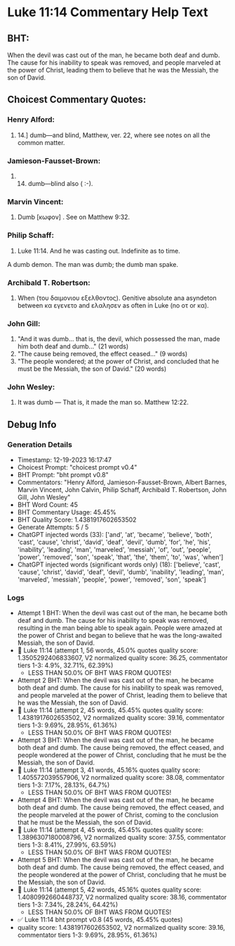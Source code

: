 # Luke 11:14 Commentary Help Text

## BHT:
When the devil was cast out of the man, he became both deaf and dumb. The cause for his inability to speak was removed, and people marveled at the power of Christ, leading them to believe that he was the Messiah, the son of David.

## Choicest Commentary Quotes:
### Henry Alford:
1.  14.] dumb—and blind, Matthew, ver. 22, where see notes on all the common matter.

### Jamieson-Fausset-Brown:
1. 14. dumb—blind also ( :-).


### Marvin Vincent:
1. Dumb [κωφον] . See on Matthew 9:32.


### Philip Schaff:
1. Luke 11:14. And he was casting out. Indefinite as to time.
	
 A dumb demon. The man was dumb; the dumb man spake.
	


### Archibald T. Robertson:
1.  When (του δαιμονιου εξελθοντος). Genitive absolute ana asyndeton between κα εγενετο and ελαλησεν as often in Luke (no οτ or κα). 


### John Gill:
1. "And it was dumb... that is, the devil, which possessed the man, made him both deaf and dumb..." (21 words)
2. "The cause being removed, the effect ceased..." (9 words)
3. "The people wondered; at the power of Christ, and concluded that he must be the Messiah, the son of David." (20 words)

### John Wesley:
1. It was dumb — That is, it made the man so. Matthew 12:22.



## Debug Info
### Generation Details
- Timestamp: 12-19-2023 16:17:47
- Choicest Prompt: "choicest prompt v0.4"
- BHT Prompt: "bht prompt v0.8"
- Commentators: "Henry Alford, Jamieson-Fausset-Brown, Albert Barnes, Marvin Vincent, John Calvin, Philip Schaff, Archibald T. Robertson, John Gill, John Wesley"
- BHT Word Count: 45
- BHT Commentary Usage: 45.45%
- BHT Quality Score: 1.4381917602653502
- Generate Attempts: 5 / 5
- ChatGPT injected words (33):
	['and', 'at', 'became', 'believe', 'both', 'cast', 'cause', 'christ', 'david', 'deaf', 'devil', 'dumb', 'for', 'he', 'his', 'inability', 'leading', 'man', 'marveled', 'messiah', 'of', 'out', 'people', 'power', 'removed', 'son', 'speak', 'that', 'the', 'them', 'to', 'was', 'when']
- ChatGPT injected words (significant words only) (18):
	['believe', 'cast', 'cause', 'christ', 'david', 'deaf', 'devil', 'dumb', 'inability', 'leading', 'man', 'marveled', 'messiah', 'people', 'power', 'removed', 'son', 'speak']

### Logs
- Attempt 1 BHT: When the devil was cast out of the man, he became both deaf and dumb. The cause for his inability to speak was removed, resulting in the man being able to speak again. People were amazed at the power of Christ and began to believe that he was the long-awaited Messiah, the son of David.
- 🔄 Luke 11:14 (attempt 1, 56 words, 45.0% quotes quality score: 1.3505292406833607, V2 normalized quality score: 36.25, commentator tiers 1-3: 4.9%, 32.71%, 62.39%) 
	- LESS THAN 50.0% OF BHT WAS FROM QUOTES!
- Attempt 2 BHT: When the devil was cast out of the man, he became both deaf and dumb. The cause for his inability to speak was removed, and people marveled at the power of Christ, leading them to believe that he was the Messiah, the son of David.
- 🔄 Luke 11:14 (attempt 2, 45 words, 45.45% quotes quality score: 1.4381917602653502, V2 normalized quality score: 39.16, commentator tiers 1-3: 9.69%, 28.95%, 61.36%) 
	- LESS THAN 50.0% OF BHT WAS FROM QUOTES!
- Attempt 3 BHT: When the devil was cast out of the man, he became both deaf and dumb. The cause being removed, the effect ceased, and people wondered at the power of Christ, concluding that he must be the Messiah, the son of David.
- 🔄 Luke 11:14 (attempt 3, 41 words, 45.16% quotes quality score: 1.405572039557906, V2 normalized quality score: 38.08, commentator tiers 1-3: 7.17%, 28.13%, 64.7%) 
	- LESS THAN 50.0% OF BHT WAS FROM QUOTES!
- Attempt 4 BHT: When the devil was cast out of the man, he became both deaf and dumb. The cause being removed, the effect ceased, and the people marveled at the power of Christ, coming to the conclusion that he must be the Messiah, the son of David.
- 🔄 Luke 11:14 (attempt 4, 45 words, 45.45% quotes quality score: 1.3896307180008796, V2 normalized quality score: 37.55, commentator tiers 1-3: 8.41%, 27.99%, 63.59%) 
	- LESS THAN 50.0% OF BHT WAS FROM QUOTES!
- Attempt 5 BHT: When the devil was cast out of the man, he became both deaf and dumb. The cause being removed, the effect ceased, and the people wondered at the power of Christ, concluding that he must be the Messiah, the son of David.
- 🔄 Luke 11:14 (attempt 5, 42 words, 45.16% quotes quality score: 1.4080992660448737, V2 normalized quality score: 38.16, commentator tiers 1-3: 7.34%, 28.24%, 64.42%) 
	- LESS THAN 50.0% OF BHT WAS FROM QUOTES!
- ✅ Luke 11:14 bht prompt v0.8 (45 words, 45.45% quotes)
- quality score: 1.4381917602653502, V2 normalized quality score: 39.16, commentator tiers 1-3: 9.69%, 28.95%, 61.36%)